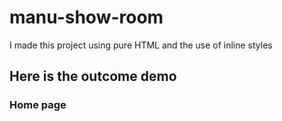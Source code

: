 # manu-show-room
I made this project using pure HTML and the use of inline styles

## Here is the outcome demo

### Home page

